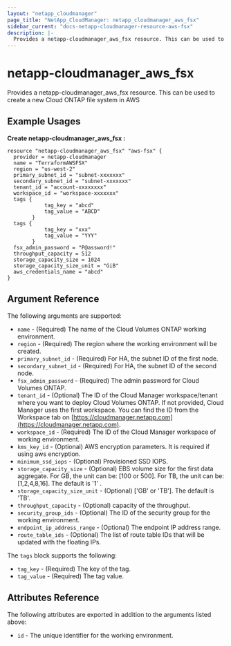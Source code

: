 ```yaml
---
layout: "netapp_cloudmanager"
page_title: "NetApp_CloudManager: netapp_cloudmanager_aws_fsx"
sidebar_current: "docs-netapp-cloudmanager-resource-aws-fsx"
description: |-
  Provides a netapp-cloudmanager_aws_fsx resource. This can be used to create a new Cloud ONTAP file system in AWS.
---
```


# netapp-cloudmanager_aws_fsx

Provides a netapp-cloudmanager_aws_fsx resource. This can be used to create a new Cloud ONTAP file system in AWS

## Example Usages

**Create netapp-cloudmanager_aws_fsx :**

```
resource "netapp-cloudmanager_aws_fsx" "aws-fsx" {
  provider = netapp-cloudmanager
  name = "TerraformAWSFSX"
  region = "us-west-2"
  primary_subnet_id = "subnet-xxxxxxx"
  secondary_subnet_id = "subnet-xxxxxxx"
  tenant_id = "account-xxxxxxxx"
  workspace_id = "workspace-xxxxxxx"
  tags {
            tag_key = "abcd"
            tag_value = "ABCD"
        }
  tags {
            tag_key = "xxx"
            tag_value = "YYY"
        }
  fsx_admin_password = "P@assword!"
  throughput_capacity = 512
  storage_capacity_size = 1024
  storage_capacity_size_unit = "GiB"
  aws_credentials_name = "abcd"
}
```


## Argument Reference

The following arguments are supported:

* `name` - (Required) The name of the Cloud Volumes ONTAP working environment.
* `region` - (Required) The region where the working environment will be created.
* `primary_subnet_id` - (Required) For HA, the subnet ID of the first node.
* `secondary_subnet_id` - (Required) For HA, the subnet ID of the second node.
* `fsx_admin_password` - (Required) The admin password for Cloud Volumes ONTAP.
* `tenant_id` - (Optional) The ID of the Cloud Manager workspace/tenant where you want to deploy Cloud Volumes ONTAP. If not provided, Cloud Manager uses the first workspace. You can find the ID from the Workspace tab on [https://cloudmanager.netapp.com](https://cloudmanager.netapp.com).
* `workspace_id` - (Required) The ID of the Cloud Manager workspace of working environment.
* `kms_key_id` - (Optional) AWS encryption parameters. It is required if using aws encryption.
* `minimum_ssd_iops` - (Optional) Provisioned SSD IOPS.
* `storage_capacity_size` - (Optional) EBS volume size for the first data aggregate. For GB, the unit can be: [100 or 500]. For TB, the unit can be: [1,2,4,8,16]. The default is '1' .
* `storage_capacity_size_unit` - (Optional) ['GB' or 'TB']. The default is 'TB'.
* `throughput_capacity` - (Optional) capacity of the throughput.
* `security_group_ids` - (Optional) The ID of the security group for the working environment.
* `endpoint_ip_address_range` - (Optional) The endpoint IP address range.
* `route_table_ids` - (Optional) The list of route table IDs that will be updated with the floating IPs.

The `tags` block supports the following:
* `tag_key` - (Required) The key of the tag.
* `tag_value` - (Required) The tag value.

## Attributes Reference

The following attributes are exported in addition to the arguments listed above:

* `id` - The unique identifier for the working environment.

